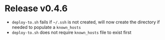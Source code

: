 # Release v0.4.6

- `deploy-to.sh` fails if `~/.ssh` is not created, will now create the directory if needed to populate a `known_hosts`
- `deploy-to.sh` does not require `known_hosts` file to exist first